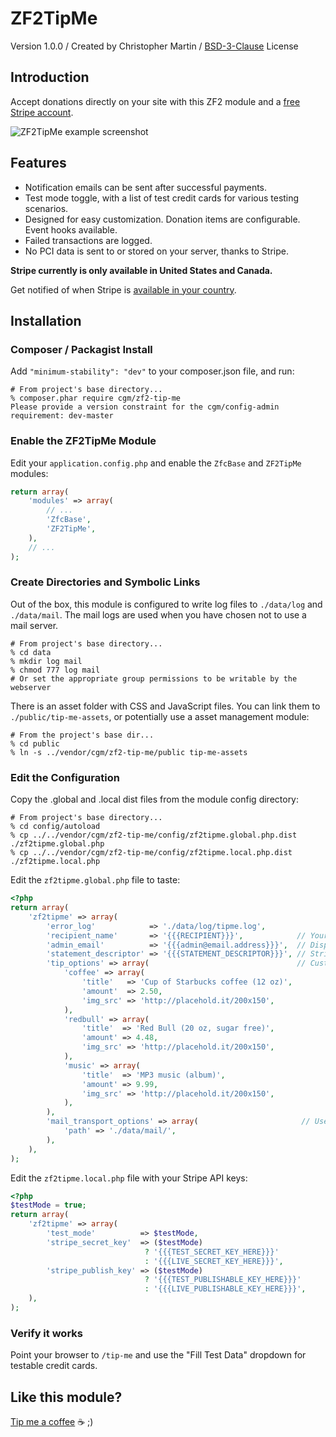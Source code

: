 ZF2TipMe
========
Version 1.0.0 / Created by Christopher Martin /
[BSD-3-Clause](https://github.com/cgmartin/ZF2TipMe/blob/master/LICENSE.txt) License


Introduction
------------
Accept donations directly on your site with this ZF2 module
and a [free Stripe account](https://stripe.com).

![ZF2TipMe example screenshot](https://www.evernote.com/shard/s47/sh/45f862ca-d884-49e9-ba86-8b0f3cac3c6d/b15e9b433830be159e43c54a8152ad35/res/647413ea-e58a-4ecf-89c9-26fe22527729/skitch.png?resizeSmall&width=832)

Features
--------
* Notification emails can be sent after successful payments.
* Test mode toggle, with a list of test credit cards for various testing scenarios.
* Designed for easy customization. Donation items are configurable. Event hooks available.
* Failed transactions are logged.
* No PCI data is sent to or stored on your server, thanks to Stripe.

**Stripe currently is only available in United States and Canada.**

Get notified of when Stripe is [available in your country](https://stripe.com/global).


Installation
------------

### Composer / Packagist Install

Add `"minimum-stability": "dev"` to your composer.json file, and run:

```
# From project's base directory...
% composer.phar require cgm/zf2-tip-me
Please provide a version constraint for the cgm/config-admin requirement: dev-master
```

### Enable the ZF2TipMe Module

Edit your `application.config.php` and enable the `ZfcBase` and `ZF2TipMe` modules:
```php
return array(
    'modules' => array(
        // ...
        'ZfcBase',
        'ZF2TipMe',
    ),
    // ...
);
```

### Create Directories and Symbolic Links

Out of the box, this module is configured to write log files to
`./data/log` and `./data/mail`. The mail logs are used when you have
chosen not to use a mail server.

```
# From project's base directory...
% cd data
% mkdir log mail
% chmod 777 log mail
# Or set the appropriate group permissions to be writable by the webserver
```

There is an asset folder with CSS and JavaScript files.
You can link them to `./public/tip-me-assets`, or potentially
use a asset management module:

```
# From the project's base dir...
% cd public
% ln -s ../vendor/cgm/zf2-tip-me/public tip-me-assets
```

### Edit the Configuration

Copy the .global and .local dist files from the module config directory:

```
# From project's base directory...
% cd config/autoload
% cp ../../vendor/cgm/zf2-tip-me/config/zf2tipme.global.php.dist ./zf2tipme.global.php
% cp ../../vendor/cgm/zf2-tip-me/config/zf2tipme.local.php.dist ./zf2tipme.local.php
```

Edit the `zf2tipme.global.php` file to taste:
```php
<?php
return array(
    'zf2tipme' => array(
        'error_log'            => './data/log/tipme.log',
        'recipient_name'       => '{{{RECIPIENT}}}',            // Your name
        'admin_email'          => '{{{admin@email.address}}}',  // Displayed for refunds, and used for mail notifications
        'statement_descriptor' => '{{{STATEMENT_DESCRIPTOR}}}', // Stripe account setting
        'tip_options' => array(                                 // Customize away...
            'coffee' => array(
                'title'   => 'Cup of Starbucks coffee (12 oz)',
                'amount'  => 2.50,
                'img_src' => 'http://placehold.it/200x150',
            ),
            'redbull' => array(
                'title'  => 'Red Bull (20 oz, sugar free)',
                'amount' => 4.48,
                'img_src' => 'http://placehold.it/200x150',
            ),
            'music' => array(
                'title'  => 'MP3 music (album)',
                'amount' => 9.99,
                'img_src' => 'http://placehold.it/200x150',
            ),
        ),
        'mail_transport_options' => array(                       // Used with default 'zf2tipme_mailtransport' factory in Module.php
            'path' => './data/mail/',
        ),
    ),
);
```

Edit the `zf2tipme.local.php` file with your Stripe API keys:

```php
<?php
$testMode = true;
return array(
    'zf2tipme' => array(
        'test_mode'          => $testMode,
        'stripe_secret_key'  => ($testMode)
                              ? '{{{TEST_SECRET_KEY_HERE}}}'
                              : '{{{LIVE_SECRET_KEY_HERE}}}',
        'stripe_publish_key' => ($testMode)
                              ? '{{{TEST_PUBLISHABLE_KEY_HERE}}}'
                              : '{{{LIVE_PUBLISHABLE_KEY_HERE}}}',
    ),
);
```

### Verify it works

Point your browser to `/tip-me` and use the "Fill Test Data" dropdown
for testable credit cards.


Like this module?
-----------------
[Tip me a coffee](https://zf2-cgm.rhcloud.com/tip-me) :coffee: ;)

